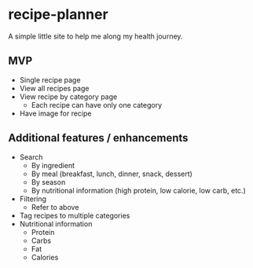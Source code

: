# recipe-planner
A simple little site to help me along my health journey.

## MVP

- Single recipe page
- View all recipes page
- View recipe by category page
  - Each recipe can have only one category
- Have image for recipe

## Additional features / enhancements

- Search
  - By ingredient
  - By meal (breakfast, lunch, dinner, snack, dessert)
  - By season
  - By nutritional information (high protein, low calorie, low carb, etc.)
- Filtering
  - Refer to above
- Tag recipes to multiple categories
- Nutritional information
  - Protein
  - Carbs
  - Fat
  - Calories
